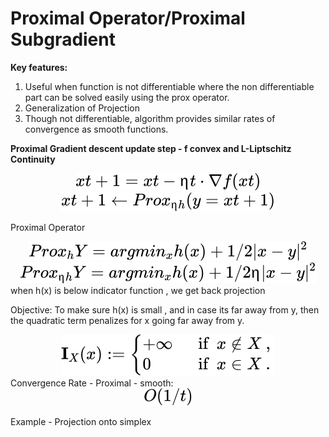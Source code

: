 
# Proximal Operator/Proximal Subgradient

**Key features:**
1. Useful when function is not differentiable where the non differentiable part can be solved easily using the prox operator.
2. Generalization of Projection
3. Though not differentiable, algorithm provides similar rates of convergence as smooth functions.


**Proximal Gradient descent update step - f convex and L-Liptschitz Continuity**
<!-- $$
xt+1 = xt − ηt · ∇f(xt) 
$$ --> 

<div align="center"><img style="background: white;" src="../../svg/vlquuAxSdZ.svg"></div>

<!-- $$
xt+1 ← Prox_{ηh} (y=xt+1) 
$$ --> 

<div align="center"><img style="background: white;" src="../../svg/hQNHKKBdAI.svg"></div>


Proximal Operator
<!-- $$ 
Prox_{h}Y = argmin_{x} h(x) + 1/2 |x-y|^2
$$ --> 

<div align="center"><img style="background: white;" src="../../svg/NM7wxisVNl.svg"></div>
<!-- $$ 
Prox_{ηh}Y = argmin_{x} h(x) + 1/2η |x-y|^2
$$ --> 

<div align="center"><img style="background: white;" src="../../svg/XQ41gsnJSc.svg"></div>
when h(x) is below indicator function , we get back projection
<!-- $$
  \mathbf {I} _{X}(x):=
  \begin{cases}+ \infty ~&{\text{ if }}~x\notin X~,\\0~&{\text{ if }}~x\in X~.\end{cases}\
$$ --> 

Objective: To make sure h(x) is small , and in case its far away from y, then the quadratic term penalizes for x going far away from y.

<div align="center"><img style="background: white;" src="../../svg/K8QAK5pHKP.svg"></div>
Convergence Rate - Proximal - smooth:
<!-- $$
O(1/t)
$$ --> 

<div align="center"><img style="background: white;" src="../../svg/ct9EflCmGQ.svg"></div>


Example - Projection onto simplex

